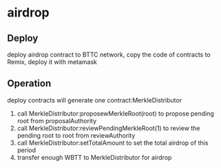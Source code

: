 # airdrop

## Deploy

deploy airdrop contract to BTTC network, copy the code of contracts to Remix, deploy it with metamask

## Operation

deploy contracts will generate one contract:MerkleDistributor


1. call MerkleDistributor:proposewMerkleRoot(root) to propose pending root from proposalAuthority
2. call MerkleDistributor:reviewPendingMerkleRoot(1) to review the pending root to root from reviewAuthority
3. call MerkleDistributor:setTotalAmount to set the total airdrop of this period
4. transfer enough WBTT to MerkleDistributor for airdrop


